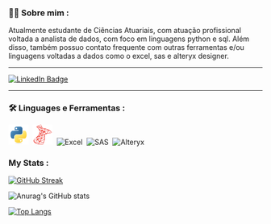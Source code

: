 ### :man_technologist: Sobre mim :
Atualmente estudante de Ciências Atuariais, com atuação profissional voltada a analista de dados, com foco em linguagens python e sql. Além disso, também possuo contato frequente com outras ferramentas e/ou linguagens voltadas a dados como o excel, sas e alteryx designer.

---
<div id="badges">
  <a href="https://www.linkedin.com/in/lucas-camargo-b0b615122/">
    <img src="https://img.shields.io/badge/LinkedIn-blue?style=for-the-badge&logo=linkedin&logoColor=white" alt="LinkedIn Badge"/>
  </a>
</div>


---

### :hammer_and_wrench: Linguages e Ferramentas :

<div>
  <img src="https://github.com/devicons/devicon/blob/master/icons/python/python-original.svg" title="Python" alt="Python" width="40" height="40"/>&nbsp;
  <img src="https://github.com/devicons/devicon/blob/master/icons/microsoftsqlserver/microsoftsqlserver-plain.svg" title="Sql Server" alt="Sql Server" width="40" height="40"/>&nbsp;
  <img src="https://upload.wikimedia.org/wikipedia/commons/3/34/Microsoft_Office_Excel_%282019%E2%80%93present%29.svg" title="Excel" alt="Excel" width="40" height="40"/>&nbsp;
  <img src="https://logosandtypes.com/wp-content/uploads/2020/08/sas.svg" title="SAS" alt="SAS" width="40" height="40"/>&nbsp;
  <img src="https://upload.wikimedia.org/wikipedia/commons/e/ec/Alteryx_logo.svg" title="Alteryx" alt="Alteryx" width="40" height="40"/>&nbsp;
</div>



### My Stats :
[![GitHub Streak](http://github-readme-streak-stats.herokuapp.com?user=lcamargo1&theme=dark&background=000000)](https://git.io/streak-stats)

![Anurag's GitHub stats](https://github-readme-stats.vercel.app/api?username=lcamargo1&show_icons=true&theme=dark)

[![Top Langs](https://github-readme-stats.vercel.app/api/top-langs/?username=lcamargo1&layout=compact&theme=vision-friendly-dark)](https://github.com/anuraghazra/github-readme-stats)

